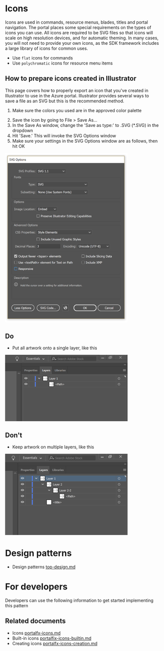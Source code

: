 ﻿# Icons
Icons are used in commands, resource menus, blades, titles and portal navigation. The portal places some special requirements on the types of icons you can use. All icons are required to be SVG files so that icons will scale on high resolution devices, and for automatic theming.
In many cases, you will not need to provide your own icons, as the SDK framework includes a large library of icons for common uses.

* Use `flat` icons for commands
* Use `polychromatic` icons for resource menu items

<a name="how-to-prepare-icons-created-in-illustrator"></a>
## How to prepare icons created in Illustrator
This page covers how to properly export an icon that you've created in Illustrator to use in the Azure portal. Illustrator provides several ways to save a file as an SVG but this is the recommended method.

1. Make sure the colors you used are in the approved color palette
<!--TODO Claire to get link to palette -->
2. Save the icon by going to File > Save As...
3. In the Save As window, change the 'Save as type:'  to .SVG (*.SVG) in the dropdown
4. Hit 'Save.' This will invoke the SVG Options window
5. Make sure your settings in the SVG Options window are as follows, then hit OK
<div style="max-width:400px">
<img alttext="Page with list example" src="../media/design-patterns-icons/icons-export-settings.png"  />
</div>

<a name="do"></a>
## Do
 - Put all artwork onto a single layer, like this
<div style="max-width:400px">
<img alttext="Page with list example" src="../media/design-patterns-icons/icons-layers-do.png"  />
</div>

<a name="don-t"></a>
## Don&#39;t
 - Keep artwork on multiple layers, like this
 <div style="max-width:400px">
<img alttext="Page with list example" src="../media/design-patterns-icons/icons-layers-dont.png"  />
</div>

<a name="design-patterns"></a>
# Design patterns
* Design patterns [top-design.md](top-design.md)

<a name="for-developers"></a>
# For developers
Developers can use the following information to get started implementing this pattern

<a name="for-developers-related-documents"></a>
## Related documents

* Icons [portalfx-icons.md](portalfx-icons.md)
* Built-in icons [portalfix-icons-builtin.md](portalfix-icons-builtin.md)
* Creating icons [portalfx-icons-creation.md](portalfx-icons-creation.md)
